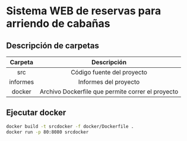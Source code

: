# Sistema WEB de reservas para arriendo de cabañas

## Descripción de carpetas 

|Carpeta|Descripción|
|:----:|:---------:|
|src| Código fuente del proyecto|
|informes| Informes del proyecto|
|docker| Archivo Dockerfile que permite correr el proyecto|

## Ejecutar docker

```bash
docker build -t srcdocker -f docker/Dockerfile .
docker run -p 80:8080 srcdocker
```
